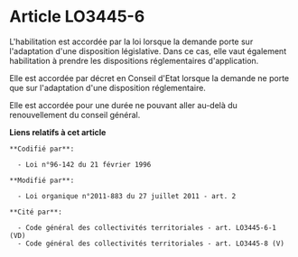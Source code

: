 # Article LO3445-6

L'habilitation est accordée par la loi lorsque la demande porte sur l'adaptation d'une disposition législative. Dans ce cas,
elle vaut également habilitation à prendre les dispositions réglementaires d'application. 

Elle est accordée par décret en Conseil d'Etat lorsque la demande ne porte que sur l'adaptation d'une disposition
réglementaire. 

Elle est accordée pour une durée ne pouvant aller au-delà du renouvellement du conseil général.

**Liens relatifs à cet article**

	**Codifié par**:

	  - Loi n°96-142 du 21 février 1996

	**Modifié par**:

	  - Loi organique n°2011-883 du 27 juillet 2011 - art. 2

	**Cité par**:

	  - Code général des collectivités territoriales - art. LO3445-6-1 (VD)
	  - Code général des collectivités territoriales - art. LO3445-8 (V)
